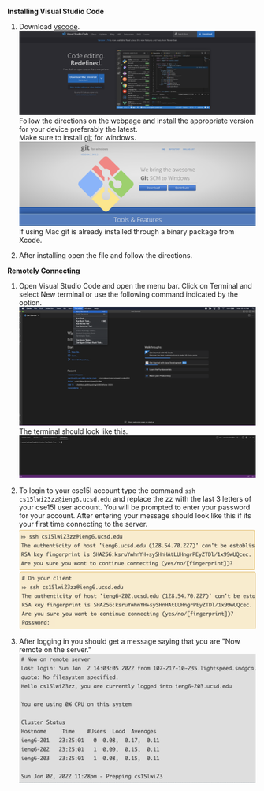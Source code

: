 **Installing Visual Studio Code**
1. Download [vscode](https://code.visualstudio.com/). 
![Vscode Download Page](Vscode.png)	
Follow the directions on the webpage and install the appropriate version for your device preferably the latest.   
Make sure to install [git](https://gitforwindows.org/) for windows.  
![git](git.png)
If using Mac git is already installed through a binary package from Xcode. 

2. After installing open the file and follow the directions.

**Remotely Connecting**
1. Open Visual Studio Code and open the menu bar. Click on Terminal and select New terminal or use the following command indicated by the option.  
![New Terminal](Terminal.png)  
The terminal should look like this.
![terminalwindow](terminaltab.png)


2. To login to your cse15l account type the command `ssh cs15lwi23zz@ieng6.ucsd.edu` and replace the zz with the last 3 letters of your cse15l user account. You will be prompted to enter your password for your account. After entering your message should look like this if its your first time connecting to the server.
![serverlog1](serverlog1.png)
![serverlog2](serverlog2.png)

3. After logging in you should get a message saying that you are "Now remote on the server."
![serverconnected](connected.png)



